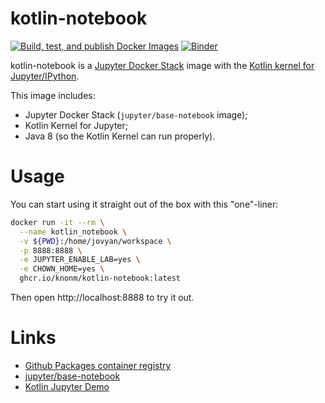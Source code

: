 # kotlin-notebook

[![Build, test, and publish Docker Images](https://github.com/knonm/kotlin-notebook/actions/workflows/default.yml/badge.svg)](https://github.com/knonm/kotlin-notebook/actions/workflows/default.yml)
[![Binder](https://mybinder.org/badge_logo.svg)](https://mybinder.org/v2/gh/knonm/kotlin-notebook/main)

kotlin-notebook is a [Jupyter Docker Stack](https://github.com/jupyter/docker-stacks) image with the [Kotlin kernel for Jupyter/IPython](https://github.com/Kotlin/kotlin-jupyter).

This image includes:
- Jupyter Docker Stack (`jupyter/base-notebook` image);
- Kotlin Kernel for Jupyter;
- Java 8 (so the Kotlin Kernel can run properly).

# Usage

You can start using it straight out of the box with this "one"-liner:

```bash
docker run -it --rm \
  --name kotlin_notebook \
  -v ${PWD}:/home/jovyan/workspace \
  -p 8888:8888 \
  -e JUPYTER_ENABLE_LAB=yes \
  -e CHOWN_HOME=yes \
  ghcr.io/knonm/kotlin-notebook:latest
```

Then open http://localhost:8888 to try it out.

# Links

- [Github Packages container registry](https://github.com/knonm/kotlin-notebook/pkgs/container/kotlin-notebook)
- [jupyter/base-notebook](https://jupyter-docker-stacks.readthedocs.io/en/latest/using/selecting.html#jupyter-base-notebook)
- [Kotlin Jupyter Demo](https://github.com/cheptsov/kotlin-jupyter-demo/blob/master/index.ipynb)
